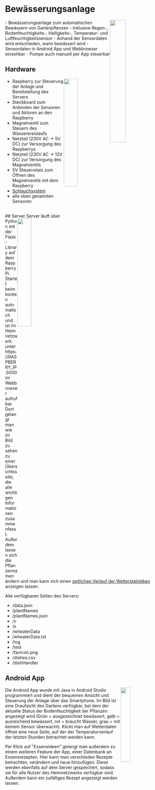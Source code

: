 # Bewässerungsanlage

<img src="https://i.ibb.co/pJ1dRJ4/icon.png" width="32%" style="float: right">
- Bewässerungsanlage zum automatischen Bewässern von Gartenpflanzen
- Inklusive Regen-, Bodenfeuchtigkeits-, Helligkeits-, Temperatur- und Luftfeuchtigkeitssensor
- Anhand der Sensordaten wird entschieden, wann bewässert wird
- Sensordaten in Android App und Webbrowser einsehbar
- Pumpe auch manuell per App steuerbar

## Hardware
<a href="https://i.ibb.co/xXwjsNX/Schaltschrank-1.png"><img src="https://i.ibb.co/xXwjsNX/Schaltschrank-1.png" width="30%" style="float : right"></a>
- Raspberry zur Steuerung der Anlage und Bereitstellung des Servers
- Steckboard zum Anbinden der Sensoren und Aktoren an den Raspberry
- Magnetventil zum Steuern des Wasserkreislaufs
- Netzteil (230V AC -> 5V DC) zur Versorgung des Raspberrys
- Netzteil (230V AC -> 12V DC) zur Versorgung des Magnetventils
- 5V Steuerrelais zum Öffnen des Magnetventils mit dem Raspberry
- <a href="https://www.amazon.de/gp/product/B072MZJ92F/ref=ppx_yo_dt_b_asin_title_o07_s00?ie=UTF8&psc=1">Schlauchsystem</a>
- alle oben genannten Sensoren

<br>
## Server
<a href="https://i.ibb.co/hds9t3M/Bildschirmfoto-von-2020-04-15-12-18-55.png"><img src="https://i.ibb.co/hds9t3M/Bildschirmfoto-von-2020-04-15-12-18-55.png" width="30%" style="float : right"></a>
Server läuft über Python mit der Flask-Library auf dem Raspberry Pi. Startet beim booten automatisch und ist im Heimnetzwerk unter https://RASPBERRY_IP:5000 im Webbrowser aufrufbar. Dort gelangt man wie im Bild zu sehen zu einer Übersichtsseite, die alle wichtigen Informationen zusammenfasst. Außerdem lassen sich die Pflanzennamen ändern und man kann sich einen <a href="https://i.ibb.co/Yd1D0bS/Bildschirmfoto-von-2020-04-15-12-23-20.png">zeitlichen Verlauf der Wetterstatistiken</a> anzeigen lassen.

Alle verfügbaren Seiten des Servers:
- /data.json
- /plantNames
- /plantNames.json
- /v
- /s
- /wheaterData
- /wheaterData.txt
- /log
- /test
- /favicon.png
- /dishes.csv
- /dishHandler

## Android App
<a href="https://i.ibb.co/jkCghQf/Screenshot-2020-04-15-12-31-02-400-com-schaubeck-watertrial.jpg"><img src="https://i.ibb.co/jkCghQf/Screenshot-2020-04-15-12-31-02-400-com-schaubeck-watertrial.jpg" width="25%" style="float : right"></a>

Die Android App wurde mit Java in Android Studio programmiert und dient der bequemen Ansicht und Steuerung der Anlage über das Smartphone. Im Bild ist eine Draufsicht des Gartens verfügbar, bei dem der aktuelle Status der Bodenfeuchtigkeit der Pflanzen angezeigt wird (Grün = ausgezeichnet bewässert, gelb = ausreichend bewässert, rot = braucht Wasser, grau = mit keinem Sensor überwacht).
Klickt man auf Wetterdaten öffnet eine neue Seite, auf der der Temperaturverlauf der letzten Stunden betrachtet werden kann.

Per Klick auf "Essensideen" gelangt man außerdem zu einem weiteren Feature der App, einer Datenbank an Essensrezepten. Hier kann man verschieden Rezepte betrachten, verändern und neue hinzufügen. Diese werden ebenfalls auf dem Server gespeichert, sodass sie für alle Nutzer des Heimnetzwerks verfügbar sind. Außerdem kann ein zufälliges Rezept angezeigt werden lassen.